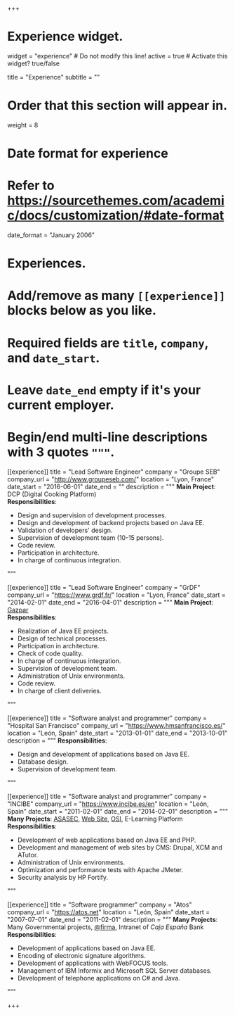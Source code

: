 +++
# Experience widget.
widget = "experience"  # Do not modify this line!
active = true  # Activate this widget? true/false

title = "Experience"
subtitle = ""

# Order that this section will appear in.
weight = 8

# Date format for experience
#   Refer to https://sourcethemes.com/academic/docs/customization/#date-format
date_format = "January 2006"

# Experiences.
#   Add/remove as many `[[experience]]` blocks below as you like.
#   Required fields are `title`, `company`, and `date_start`.
#   Leave `date_end` empty if it's your current employer.
#   Begin/end multi-line descriptions with 3 quotes `"""`.
[[experience]]
  title = "Lead Software Engineer"
  company = "Groupe SEB"
  company_url = "http://www.groupeseb.com/"
  location = "Lyon, France"
  date_start = "2016-06-01"
  date_end = ""
  description = """
  **Main Project**: DCP (Digital Cooking Platform)  
  **Responsibilities**:
  
  * Design and supervision of development processes.
  * Design and development of backend projects based on Java EE.
  * Validation of developers' design.
  * Supervision of development team (10-15 persons).
  * Code review.
  * Participation in architecture.
  * In charge of continuous integration.

  """

[[experience]]
  title = "Lead Software Engineer"
  company = "GrDF"
  company_url = "https://www.grdf.fr/"
  location = "Lyon, France"
  date_start = "2014-02-01"
  date_end = "2016-04-01"
  description = """
  **Main Project**: [Gazpar](https://www.grdf.fr/particuliers/services-gaz-en-ligne/gazpar-le-compteur-communicant-gaz)  
  **Responsibilities**:
  
  * Realization of Java EE projects.
  * Design of technical processes.
  * Participation in architecture.
  * Check of code quality.
  * In charge of continuous integration.
  * Supervision of development team.
  * Administration of Unix environments.
  * Code review.
  * In charge of client deliveries.

  """
  
  [[experience]]
  title = "Software analyst and programmer"
  company = "Hospital San Francisco"
  company_url = "https://www.hmsanfrancisco.es/"
  location = "León, Spain"
  date_start = "2013-01-01"
  date_end = "2013-10-01"
  description = """
  **Responsibilities**:
  
  * Design and development of applications based on Java EE.
  * Database design.
  * Supervision of development team.  

  """
  
  [[experience]]
  title = "Software analyst and programmer"
  company = "INCIBE"
  company_url = "https://www.incibe.es/en"
  location = "León, Spain"
  date_start = "2011-02-01"
  date_end = "2014-02-01"
  description = """
  **Many Projects**: [ASASEC](http://asasec.eu/), [Web Site](https://www.incibe.es/), [OSI](https://www.osi.es/es), E-Learning Platform  
  **Responsibilities**:
  
  * Development of web applications based on Java EE and PHP.
  * Development and management of web sites by CMS: Drupal, XCM and ATutor.
  * Administration of Unix environments.
  * Optimization and performance tests with Apache JMeter.
  * Security analysis by HP Fortify.

  """
  
  [[experience]]
  title = "Software programmer"
  company = "Atos"
  company_url = "https://atos.net"
  location = "León, Spain"
  date_start = "2007-07-01"
  date_end = "2011-02-01"
  description = """
  **Many Projects**: Many Governmental projects, [@firma](https://administracionelectronica.gob.es/ctt/afirma), Intranet of *Caja España* Bank  
  **Responsibilities**:
  
  * Development of applications based on Java EE.
  * Encoding of electronic signature algorithms.
  * Development of applications with WebFOCUS tools.
  * Management of IBM Informix and Microsoft SQL Server databases.
  * Development of telephone applications on C# and Java.
  
  """

+++
